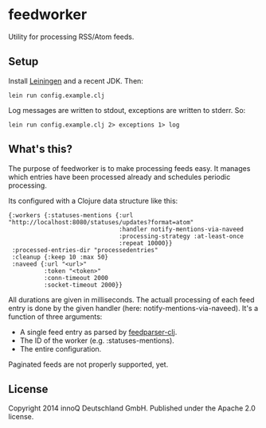 # feedworker

Utility for processing RSS/Atom feeds.

## Setup

Install [Leiningen](http://leiningen.org/) and a recent JDK. Then:

    lein run config.example.clj

Log messages are written to stdout, exceptions are written to stderr. So:

    lein run config.example.clj 2> exceptions 1> log

## What's this?

The purpose of feedworker is to make processing feeds easy. It manages which entries have been processed already and schedules periodic processing.

Its configured with a Clojure data structure like this:

    {:workers {:statuses-mentions {:url "http://localhost:8080/statuses/updates?format=atom"
                                   :handler notify-mentions-via-naveed
                                   :processing-strategy :at-least-once
                                   :repeat 10000}}
     :processed-entries-dir "processedentries"
     :cleanup {:keep 10 :max 50}
     :naveed {:url "<url>"
              :token "<token>"
              :conn-timeout 2000
              :socket-timeout 2000}}

All durations are given in milliseconds. The actuall processing of each feed entry is done by the given handler (here: notify-mentions-via-naveed). It's a function of three arguments:

* A single feed entry as parsed by [feedparser-clj](https://github.com/scsibug/feedparser-clj).
* The ID of the worker (e.g. :statuses-mentions).
* The entire configuration.

Paginated feeds are not properly supported, yet.

## License

Copyright 2014 innoQ Deutschland GmbH. Published under the Apache 2.0 license.
